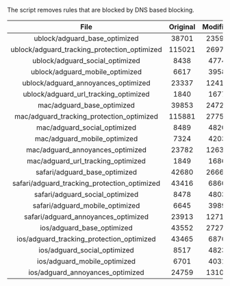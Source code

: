 The script removes rules that are blocked by DNS based blocking.


| File | Original | Modified |
|:----:|:-----:|:-----:|
| ublock/adguard_base_optimized | 38701 | 23594 |
| ublock/adguard_tracking_protection_optimized | 115021 | 26972 |
| ublock/adguard_social_optimized | 8438 | 4774 |
| ublock/adguard_mobile_optimized | 6617 | 3958 |
| ublock/adguard_annoyances_optimized | 23337 | 12411 |
| ublock/adguard_url_tracking_optimized | 1840 | 1677 |
| mac/adguard_base_optimized | 39853 | 24723 |
| mac/adguard_tracking_protection_optimized | 115881 | 27755 |
| mac/adguard_social_optimized | 8489 | 4820 |
| mac/adguard_mobile_optimized | 7324 | 4203 |
| mac/adguard_annoyances_optimized | 23782 | 12638 |
| mac/adguard_url_tracking_optimized | 1849 | 1686 |
| safari/adguard_base_optimized | 42680 | 26668 |
| safari/adguard_tracking_protection_optimized | 43416 | 6860 |
| safari/adguard_social_optimized | 8478 | 4803 |
| safari/adguard_mobile_optimized | 6645 | 3989 |
| safari/adguard_annoyances_optimized | 23913 | 12717 |
| ios/adguard_base_optimized | 43552 | 27278 |
| ios/adguard_tracking_protection_optimized | 43465 | 6870 |
| ios/adguard_social_optimized | 8517 | 4823 |
| ios/adguard_mobile_optimized | 6701 | 4031 |
| ios/adguard_annoyances_optimized | 24759 | 13108 |
